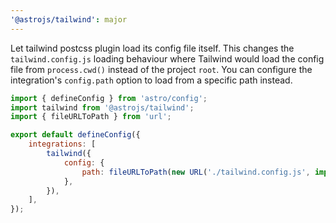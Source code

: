 ```yaml
---
'@astrojs/tailwind': major
---
```


Let tailwind postcss plugin load its config file itself. This changes the `tailwind.config.js` loading behaviour where Tailwind would load the config file from `process.cwd()` instead of the project `root`. You can configure the integration's `config.path` option to load from a specific path instead.

```js
import { defineConfig } from 'astro/config';
import tailwind from '@astrojs/tailwind';
import { fileURLToPath } from 'url';

export default defineConfig({
	integrations: [
		tailwind({
			config: {
				path: fileURLToPath(new URL('./tailwind.config.js', import.meta.url)),
			},
		}),
	],
});
```
